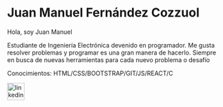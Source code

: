 # Juan Manuel Fernández Cozzuol

Hola, soy Juan Manuel

Estudiante de Ingeniería Electrónica devenido en programador. Me gusta resolver problemas y programar es una gran manera de hacerlo. Siempre en busca de nuevas herramientas para cada nuevo problema o desafío

Conocimientos: HTML/CSS/BOOTSTRAP/GIT/JS/REACT/C

[<img src='https://cdn.jsdelivr.net/npm/simple-icons@3.0.1/icons/linkedin.svg' alt='linkedin' height='40'>](https://www.linkedin.com/in/juanmafcozzuol//) 

